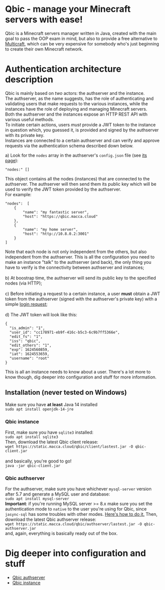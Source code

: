 # Qbic - manage your Minecraft servers with ease!
Qbic is a Minecraft servers manager written in Java, created with the main goal to pass the OOP exam in mind, but also to provide a free alternative to [Multicraft](https://multicraft.org), which can be very expensive for somebody who's just beginning to create their own Minecraft network.



# Authentication architecture description
Qbic is mainly based on *two* actors: the authserver and the instance.<br>
The authserver, as the name suggests, has the role of authenticating and validating users that make requests to the various instances, while the instances have the role of deploying and managing Minecraft servers.<br>
Both the authserver and the instances expose an HTTP REST API with various useful methods.
<br>
To initiate certain actions, users *must* provide a JWT token to the instance in question which, you guessed it, is provided and signed by the authserver with its  private key.
<br>
Instances are connected to a certain authserver and can verify and approve requests via the authentication schema described down below.
<br> 

a) Look for the `nodes` array in the authserver's `config.json` file (see [its page](https://github.com/lugli-maccaferri/qbic-demo/tree/main/authserver)):<br>
```
"nodes:" []
```
This object contains all the nodes (instances) that are connected to the authserver. The authserver will then send them its public key which will be used to verify the JWT token provided by the authserver.<br>
For example:
```
"nodes":  [  
	{  
		"name": "my fantastic server",  
		"host": "https://qbic.macca.cloud"  
	},  
	{  
		"name": "my home server",  
		"host": "http://10.8.0.2:3001"  
	}  
]
```
Note that each node is not only independent from the others, but also independent from the authserver. This is all the configuration you need to make an instance "talk" to the authserver (and back), the only thing you have to verify is the connectivity between authserver and instances;<br><br>
b) At boostrap time, the authserver will send its public key to the specified nodes (via HTTP);
<br><br>
c) Before initiating a request to a certain instance, a user **must** obtain a JWT token from the authserver (signed with the authserver's private key) with a simple [login request](https://github.com/lugli-maccaferri/qbic-demo/blob/main/authserver/api/auth.md#post-login);
<br><br>
d) The JWT token will look like this: 
```
{
  "is_admin": "1",
  "user_id": "cc178971-eb9f-416c-b5c3-6c9b7ff5366e",
  "edit_fs": "1",
  "iss": "qbic",
  "edit_others": "1",
  "exp": 1624560859,
  "iat": 1624553659,
  "username": "root"
}
```
This is all an instance needs to know about a user.
There's a lot more to know though, dig deeper into configuration and stuff for more information.<br>

## Installation (never tested on Windows)
Make sure you have **at least** Java 14 installed<br>
`sudo apt install openjdk-14-jre`

### Qbic instance
First, make sure you have `sqlite3` installed:<br>
`sudo apt install sqlite3`<br>
Then, download the latest Qbic client release:<br>
`wget https://static.macca.cloud/qbic/client/lastest.jar -O qbic-client.jar`<br>
<br>
and basically, you're good to go! <br>
`java -jar qbic-client.jar`

### Qbic authserver
For the authserver, make sure you have whichever `mysql-server` version after 5.7 and generate a MySQL user and database:<br>
`sudo apt install mysql-server`<br>
**Important**: if you're running MySQL server >= 8.x make sure you set the authentication mode to `native` to the user you're using for Qbic, since `jasync-sql` has some troubles with other modes. [Here's how to do it.](https://medium.com/@crmcmullen/how-to-run-mysql-8-0-with-native-password-authentication-502de5bac661)
Then, download the latest Qbic authserver release:<br>
`wget https://static.macca.cloud/qbic/authserver/lastest.jar -O qbic-authserver.jar`<br>
and, again, everything is basically ready out of the box.

# Dig deeper into configuration and stuff
- [Qbic authserver](https://github.com/lugli-maccaferri/qbic-demo/tree/main/authserver)
- [Qbic instance](https://github.com/lugli-maccaferri/qbic-demo/tree/main/instance)
